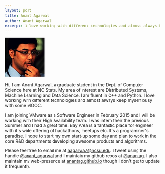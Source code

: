 ```yaml
---
layout: post
title: Anant Agarwal
author: Anant Agarwal
excerpt: I love working with different technologies and almost always keep myself busy with some MOOC 
---
```



![Anant Agarwal](/img/anantagarwal.jpg)


Hi, I am Anant Agarwal, a graduate student in the Dept. of Computer Science here at NC State. My area of interest are Distributed Systems, Machine Learning and Data Science. I am fluent in C++ and Python. I love working with different technologies and almost always keep myself busy with some MOOC. 

I am joining VMware as a Software Engineer in February 2015 and I will be working with their High Availability team. I was intern their the previous Summer and I had a great time. Bay Area is a fantastic place for engineer with it's wide offering of hackathons, meetups etc. It's a programmer's paradise. I hope to start my own start-up some day and plan to work in the core R&D departments developing awesome products and algorithms.

Please feel free to email me at aagarwa7@ncsu.edu. I tweet using the handle [@anant_agarwal](http://twitter.com/anant_agarwal) and I maintain my github repos at [@anantag](http://github.com/anantag). I also maintain my web-presence at [anantag.github.io](http://anantag.github.io) though I don't get to update it frequently.
